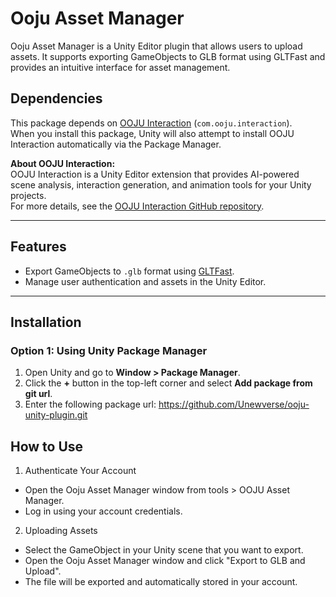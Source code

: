 # Ooju Asset Manager

Ooju Asset Manager is a Unity Editor plugin that allows users to upload assets. It supports exporting GameObjects to GLB format using GLTFast and provides an intuitive interface for asset management.

## Dependencies

This package depends on [OOJU Interaction](https://github.com/Unewverse/ooju-unity-interaction) (`com.ooju.interaction`).  
When you install this package, Unity will also attempt to install OOJU Interaction automatically via the Package Manager.

**About OOJU Interaction:**  
OOJU Interaction is a Unity Editor extension that provides AI-powered scene analysis, interaction generation, and animation tools for your Unity projects.  
For more details, see the [OOJU Interaction GitHub repository](https://github.com/Unewverse/ooju-unity-interaction).

---

## Features

- Export GameObjects to `.glb` format using [GLTFast](https://github.com/atteneder/glTFast).
- Manage user authentication and assets in the Unity Editor.

---

## Installation

### Option 1: Using Unity Package Manager

1. Open Unity and go to **Window > Package Manager**.
2. Click the **+** button in the top-left corner and select **Add package from git url**.
3. Enter the following package url: https://github.com/Unewverse/ooju-unity-plugin.git

## How to Use

1. Authenticate Your Account

- Open the Ooju Asset Manager window from tools > OOJU Asset Manager.
- Log in using your account credentials.

2. Uploading Assets

- Select the GameObject in your Unity scene that you want to export.
- Open the Ooju Asset Manager window and click "Export to GLB and Upload".
- The file will be exported and automatically stored in your account.
